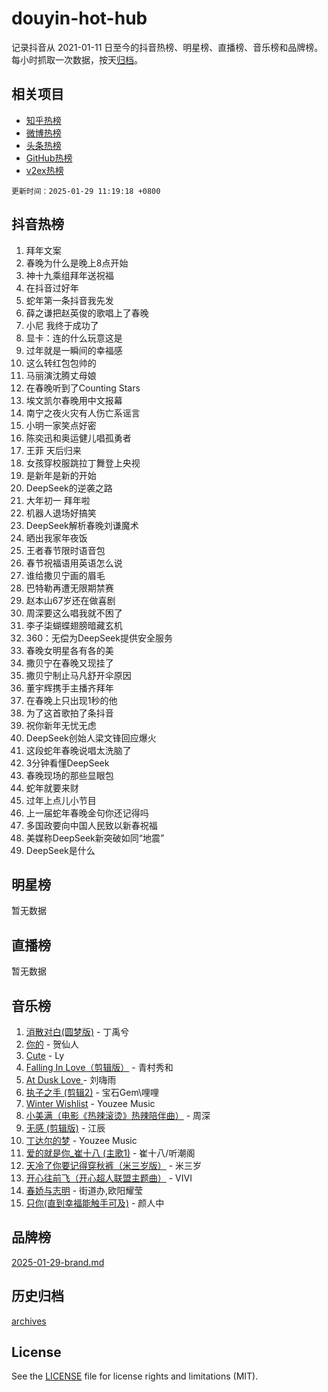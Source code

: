 # douyin-hot-hub

记录抖音从 2021-01-11 日至今的抖音热榜、明星榜、直播榜、音乐榜和品牌榜。每小时抓取一次数据，按天[归档](archives)。

## 相关项目

- [知乎热榜](https://github.com/lonnyzhang423/zhihu-hot-hub)
- [微博热榜](https://github.com/lonnyzhang423/weibo-hot-hub)
- [头条热榜](https://github.com/lonnyzhang423/toutiao-hot-hub)
- [GitHub热榜](https://github.com/lonnyzhang423/github-hot-hub)
- [v2ex热榜](https://github.com/lonnyzhang423/v2ex-hot-hub)


`更新时间：2025-01-29 11:19:18 +0800`

## 抖音热榜

1. 拜年文案
1. 春晚为什么是晚上8点开始
1. 神十九乘组拜年送祝福
1. 在抖音过好年
1. 蛇年第一条抖音我先发
1. 薛之谦把赵英俊的歌唱上了春晚
1. 小尼 我终于成功了
1. 显卡：连的什么玩意这是
1. 过年就是一瞬间的幸福感
1. 这么转红包包帅的
1. 马丽演沈腾丈母娘
1. 在春晚听到了Counting Stars
1. 埃文凯尔春晚用中文报幕
1. 南宁之夜火灾有人伤亡系谣言
1. 小明一家笑点好密
1. 陈奕迅和奥运健儿唱孤勇者
1. 王菲 天后归来
1. 女孩穿校服跳拉丁舞登上央视
1. 是新年是新的开始
1. DeepSeek的逆袭之路
1. 大年初一 拜年啦
1. 机器人退场好搞笑
1. DeepSeek解析春晚刘谦魔术
1. 晒出我家年夜饭
1. 王者春节限时语音包
1. 春节祝福语用英语怎么说
1. 谁给撒贝宁画的眉毛
1. 巴特勒再遭无限期禁赛
1. 赵本山67岁还在做喜剧
1. 周深要这么唱我就不困了
1. 李子柒蝴蝶翅膀暗藏玄机
1. 360：无偿为DeepSeek提供安全服务
1. 春晚女明星各有各的美
1. 撒贝宁在春晚又现挂了
1. 撒贝宁制止马凡舒开伞原因
1. 董宇辉携手主播齐拜年
1. 在春晚上只出现1秒的他
1. 为了这首歌拍了条抖音
1. 祝你新年无忧无虑
1. DeepSeek创始人梁文锋回应爆火
1. 这段蛇年春晚说唱太洗脑了
1. 3分钟看懂DeepSeek
1. 春晚现场的那些显眼包
1. 蛇年就要来财
1. 过年上点儿小节目
1. 上一届蛇年春晚金句你还记得吗
1. 多国政要向中国人民致以新春祝福
1. 美媒称DeepSeek新突破如同“地震”
1. DeepSeek是什么

## 明星榜

暂无数据

## 直播榜

暂无数据

## 音乐榜

1. [消散对白(圆梦版)](https://sf6-cdn-tos.douyinstatic.com/obj/tos-cn-ve-2774/og4jB5I5IizzoZVAAAzWgBMAsMDWoArfwBOiFs) - 丁禹兮
1. [你的](https://sf5-hl-cdn-tos.douyinstatic.com/obj/tos-cn-ve-2774/oYuIeKf42jB7sEV6B2upMdpYAgfrQWj0FeRegh) - 贺仙人
1. [Cute](https://sf5-hl-cdn-tos.douyinstatic.com/obj/tos-cn-ve-2774/o4IbIzHWKAAB4wsS5qMBRiiAlEBGTpQRNfFvuo) - Ly
1. [Falling In Love（剪辑版）](https://sf5-hl-cdn-tos.douyinstatic.com/obj/tos-cn-ve-2774/o8ajpA8zzgBPahbBIO8AcKGBLJezFCRd1wfP9f) - 青村秀和
1. [ At Dusk  Love ](https://sf5-hl-cdn-tos.douyinstatic.com/obj/tos-cn-ve-2774/o8CrpCf5CaYgI4ZrtQgMQAFEfuGqNnRSDQAPBc) - 刘嗨雨
1. [执子之手 (剪辑2)](https://sf5-hl-cdn-tos.douyinstatic.com/obj/tos-cn-ve-2774/oUoZLQjCc31XzqsBnBQUNgeKtYPBcgbFDwtfcu) - 宝石Gem\哩哩
1. [Winter Wishlist](https://sf5-hl-cdn-tos.douyinstatic.com/obj/tos-cn-ve-2774/oIIgUOeamCFCVAzxN6MFRLIBlLGpUqQxeeHrLE) - Youzee Music
1. [小美满（电影《热辣滚烫》热辣陪伴曲）](https://sf5-hl-cdn-tos.douyinstatic.com/obj/tos-cn-ve-2774/o0GAn2lSgfZIDUgtevCGDQYnFg4CwnrBaxbTZL) - 周深
1. [无感 (剪辑版)](https://sf5-hl-cdn-tos.douyinstatic.com/obj/tos-cn-ve-2774/o0eIsUzJBDlQaQFC5OFlgbMEZC1TFYBftOBn6p) - 江辰
1. [丁达尔的梦](https://sf5-hl-cdn-tos.douyinstatic.com/obj/tos-cn-ve-2774/oMU3WirUZBVQkAC9ccG5P2IQirziZM2RTInUY) - Youzee Music
1. [爱的就是你_崔十八 (主歌1)](https://sf5-hl-cdn-tos.douyinstatic.com/obj/tos-cn-ve-2774/oI5BO5DhFZ6UTcNCnZaOCBLtZ7WIMQGfgnXf5E) - 崔十八/听潮阁
1. [天冷了你要记得穿秋裤（米三岁版）](https://sf5-hl-cdn-tos.douyinstatic.com/obj/tos-cn-ve-2774/oQlIwVIDWiZ6BQilAorS7MA0AgCkQDvcZAdm1) - 米三岁
1. [开心往前飞（开心超人联盟主题曲）](https://sf5-hl-cdn-tos.douyinstatic.com/obj/tos-cn-ve-2774/9d8fb7c82cf1421fb93a9fe925275e0a) - VIVI
1. [春娇与志明](https://sf6-cdn-tos.douyinstatic.com/obj/tos-cn-ve-2774/e530d8fceb7044b39707d7f9ff54add1) - 街道办,欧阳耀莹
1. [只你(直到幸福能触手可及)](https://sf5-hl-cdn-tos.douyinstatic.com/obj/tos-cn-ve-2774/o0lBkRDzFTeaVSUz3ZZSCBVtZ5DIMQGfgmEAuE) - 颜人中

## 品牌榜

[2025-01-29-brand.md](archives/2025-01-29-brand.md)

## 历史归档

[archives](archives)

## License

See the [LICENSE](LICENSE) file for license rights and limitations (MIT).
